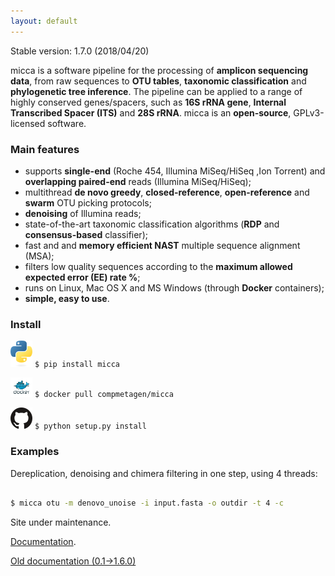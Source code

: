 ```yaml
---
layout: default
---
```


Stable version: 1.7.0 (2018/04/20)

micca is a software pipeline for the processing
of **amplicon sequencing data**, from raw sequences to **OTU tables**,
**taxonomic classification** and **phylogenetic tree inference**. The pipeline
can be applied to a range of highly conserved genes/spacers, such as **16S rRNA
gene**, **Internal Transcribed Spacer (ITS)** and **28S rRNA**. micca is an
**open-source**, GPLv3-licensed software.


### Main features
* supports **single-end** (Roche 454, Illumina MiSeq/HiSeq ,Ion Torrent) and
  **overlapping paired-end** reads (Illumina MiSeq/HiSeq);
* multithread **de novo greedy**, **closed-reference**, **open-reference** and 
  **swarm** OTU picking protocols; 
* **denoising** of Illumina reads;
* state-of-the-art taxonomic classification algorithms (**RDP** and
  **consensus-based** classifier);
* fast and and **memory efficient NAST** multiple sequence alignment (MSA); 
* filters low quality sequences according to the **maximum allowed expected
  error (EE) rate %**;
* runs on Linux, Mac OS X and MS Windows (through **Docker** containers);
* **simple, easy to use**.

### Install

[![alt text](/assets/images/python_logo.png)](https://pypi.org/project/micca/) `$ pip install micca`

[![alt text](/assets/images/docker_logo.png)](https://hub.docker.com/r/compmetagen/micca/) `$ docker pull compmetagen/micca`

[![alt text](/assets/images/github_logo.png)](https://github.com/compmetagen/micca/releases) `$ python setup.py install`

### Examples
Dereplication, denoising and chimera filtering in one step, using 4 threads:

```bash

$ micca otu -m denovo_unoise -i input.fasta -o outdir -t 4 -c
```


Site under maintenance. 

[Documentation](http://micca.readthedocs.io).

[Old documentation (0.1->1.6.0)](ftp://ftp.fmach.it/metagenomics/micca/olddocs/index.html)